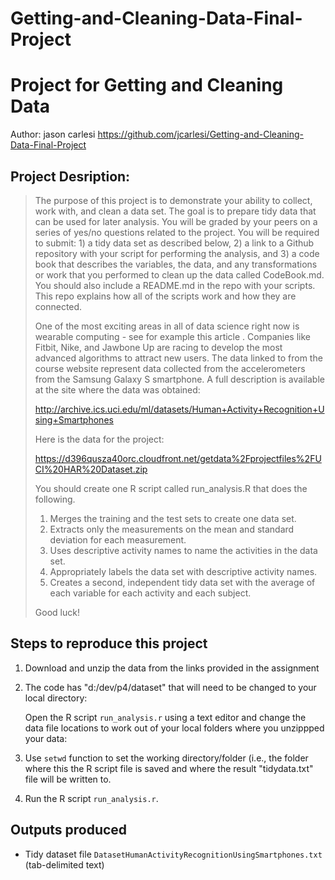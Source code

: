 # Getting-and-Cleaning-Data-Final-Project

Project for Getting and Cleaning Data
=====================================
Author: jason carlesi https://github.com/jcarlesi/Getting-and-Cleaning-Data-Final-Project


Project Desription:
--------------------------

> The purpose of this project is to demonstrate your ability to collect, work with, and clean a data set. The goal is to prepare tidy data that can be used for later analysis. You will be graded by your peers on a series of yes/no questions related to the project. You will be required to submit: 1) a tidy data set as described below, 2) a link to a Github repository with your script for performing the analysis, and 3) a code book that describes the variables, the data, and any transformations or work that you performed to clean up the data called CodeBook.md. You should also include a README.md in the repo with your scripts. This repo explains how all of the scripts work and how they are connected.  
> 
> One of the most exciting areas in all of data science right now is wearable computing - see for example this article . Companies like Fitbit, Nike, and Jawbone Up are racing to develop the most advanced algorithms to attract new users. The data linked to from the course website represent data collected from the accelerometers from the Samsung Galaxy S smartphone. A full description is available at the site where the data was obtained: 
> 
> http://archive.ics.uci.edu/ml/datasets/Human+Activity+Recognition+Using+Smartphones 
> 
> Here is the data for the project: 
> 
> https://d396qusza40orc.cloudfront.net/getdata%2Fprojectfiles%2FUCI%20HAR%20Dataset.zip 
> 
> You should create one R script called run_analysis.R that does the following. 
> 
> 1. Merges the training and the test sets to create one data set.
> 2. Extracts only the measurements on the mean and standard deviation for each measurement.
> 3. Uses descriptive activity names to name the activities in the data set.
> 4. Appropriately labels the data set with descriptive activity names.
> 5. Creates a second, independent tidy data set with the average of each variable for each activity and each subject. 
> 
> Good luck!


Steps to reproduce this project
-------------------------------

1. Download and unzip the data from the links provided in the assignment
   
2.  The code has "d:/dev/p4/dataset" that will need to be changed to your local directory:

    Open the R script `run_analysis.r` using a text editor and change the data file locations
    to work out of your local folders where you unzippped your data: 
 
3. Use `setwd` function to set the working directory/folder (i.e., the folder where this the R script file is saved and where the result "tidydata.txt" file will be written to.


3. Run the R script `run_analysis.r`. 

Outputs produced
----------------
* Tidy dataset file `DatasetHumanActivityRecognitionUsingSmartphones.txt` (tab-delimited text)
